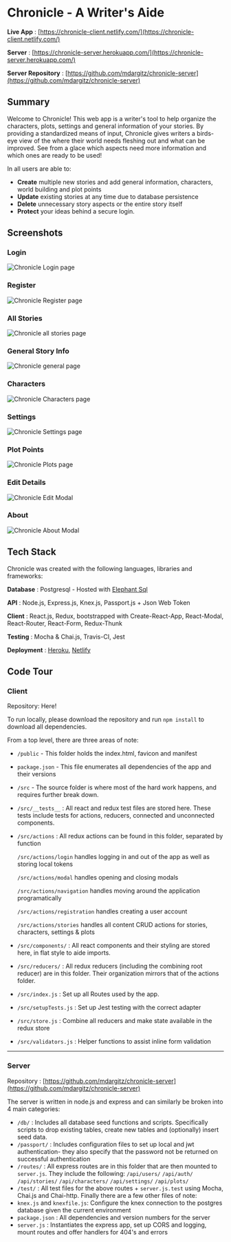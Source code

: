 Chronicle - A Writer's Aide
======
**Live App** : [https://chronicle-client.netlify.com/](https://chronicle-client.netlify.com/)

**Server** : [https://chronicle-server.herokuapp.com/](https://chronicle-server.herokuapp.com/)

**Server Repository** : [https://github.com/mdargitz/chronicle-server](https://github.com/mdargitz/chronicle-server)


Summary
------
Welcome to Chronicle! This web app is a writer's tool to help organize the characters, plots, settings and general information of your stories. By providing a standardized means of input, Chronicle gives writers a birds-eye view of the where their world needs fleshing out and what can be improved. See from a glace which aspects need more information and which ones are ready to be used!

In all users are able to:
* **Create** multiple new stories and add general information, characters, world building and plot points
* **Update** existing stories at any time due to database persistence
* **Delete** unnecessary story aspects or the entire story itself
* **Protect** your ideas behind a secure login.



Screenshots
------

### Login
![Chronicle Login page](https://i.imgur.com/HbEwyu5.jpg "Login")

### Register
![Chronicle Register page](https://i.imgur.com/YjIHhCP.png "Register")

### All Stories
![Chronicle all stories page](https://i.imgur.com/wD374rI.png "All Stories")

### General Story Info
![Chronicle general page](https://i.imgur.com/7uJGsXg.png "General")

### Characters
![Chronicle Characters page](https://i.imgur.com/J9ZRkq3.png "Characters")

### Settings
![Chronicle Settings page](https://i.imgur.com/ZYkTUvu.png "Settings")

### Plot Points
![Chronicle Plots page](https://i.imgur.com/i55g8Uw.png "Plots")

### Edit Details
![Chronicle Edit Modal](https://i.imgur.com/dh8P05N.png "Edit")

### About
![Chronicle About Modal](https://i.imgur.com/HGipTmm.png "About")


Tech Stack
------
Chronicle was created with the following languages, libraries and frameworks:

**Database** : Postgresql - Hosted with [Elephant Sql](https://www.elephantsql.com/)

**API** : Node.js, Express.js, Knex.js, Passport.js + Json Web Token

**Client** : React.js, Redux, bootstrapped with Create-React-App, React-Modal, React-Router, React-Form, Redux-Thunk

**Testing** : Mocha & Chai.js, Travis-CI, Jest

**Deployment** : [Heroku](https://www.herokud.com/), [Netlify](https://www.netlify.com/)

Code Tour
------
### Client  

Repository: Here!

To run locally, please download the repository and run `npm install` to download all dependencies.

From a top level, there are three areas of note:
* `/public` - This folder holds the index.html, favicon and manifest
* `package.json` - This file enumerates all dependencies of the app and their versions
* `/src` - The source folder is where most of the hard work happens, and requires further break down.


* `/src/__tests__` : All react and redux test files are stored here. These tests include tests for actions, reducers, connected and unconnected components.
* `/src/actions` : All redux actions can be found in this folder, separated by function

     `/src/actions/login` handles logging in and out of the app as well as storing local tokens
     
     `/src/actions/modal` handles opening and closing modals
     
     `/src/actions/navigation` handles moving around the application programatically
     
     `/src/actions/registration` handles creating a user account
     
     `/src/actions/stories` handles all content CRUD actions for stories, characters, settings & plots

* `/src/components/` : All react components and their styling are stored here, in flat style to aide imports.
* `/src/reducers/` : All redux reducers (including the combining root reducer) are in this folder. Their organization mirrors that of the actions folder.
* `/src/index.js` : Set up all Routes used by the app.
* `/src/setupTests.js` : Set up Jest testing with the correct adapter
* `/src/store.js` : Combine all reducers and make state available in the redux store
* `/src/validators.js` : Helper functions to assist inline form validation

---

### Server
Repository : [https://github.com/mdargitz/chronicle-server](https://github.com/mdargitz/chronicle-server)

The server is written in node.js and express and can similarly be broken into 4 main categories:
* `/db/` : Includes all database seed functions and scripts. Specifically scripts to drop existing tables, create new tables and (optionally) insert seed data.
* `/passport/` : Includes configuration files to set up local and jwt authentication- they also specify that the password not be returned on successful authentication
* `/routes/` : All express routes are in this folder that are then mounted to `server.js`. They include the following: 
`/api/users/`
`/api/auth/`
`/api/stories/`
`/api/characters/`
`/api/settings/`
`/api/plots/`
* `/test/` : All test files for the above routes + `server.js.test` using Mocha, Chai.js and Chai-http.
Finally there are a few other files of note:
* `knex.js` and `knexfile.js`: Configure the knex connection to the postgres database given the current environment
* `package.json` : All dependencies and version numbers for the server
* `server.js` : Instantiates the express app, set up CORS and logging, mount routes and offer handlers for 404's and errors
